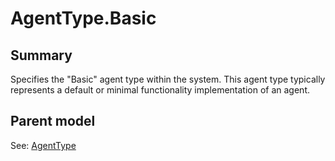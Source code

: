 # AgentType.Basic

## Summary

Specifies the "Basic" agent type within the system.
This agent type typically represents a default or minimal functionality
implementation of an agent.

## Parent model

See: [AgentType](AgentType.md)